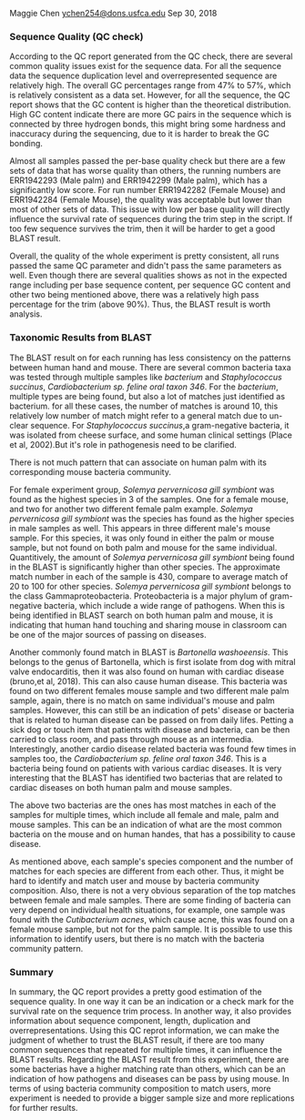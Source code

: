 Maggie Chen
ychen254@dons.usfca.edu
Sep 30, 2018

### Sequence Quality (QC check)
According to the QC report generated from the QC check, there are several common quality issues
exist for the sequence data. For all the sequence data the sequence duplication level
 and overrepresented sequence are relatively high. 
The overall GC percentages range from 47% to 57%, which is relatively consistent as a data set.
However, for all the sequence, the QC report shows that the GC content is higher than 
the theoretical distribution. High GC content indicate there are more GC pairs in the sequence 
which is connected by three hydrogen bonds, 
this might bring some hardness and inaccuracy during the sequencing, due to it is harder to 
break the GC bonding. 

Almost all samples passed the per-base quality check but there are a few sets 
of data that has worse quality than others, the running numbers are 
ERR1942293 (Male palm) and ERR1942299 (Male palm), which has a significantly low score. For run number 
ERR1942282 (Female Mouse) and ERR1942284 (Female Mouse), the quality was acceptable but lower than
most of other sets of data. This issue with low per base quality will directly
influence the survival rate of sequences during the trim step in the script. 
If too few sequence survives the trim, then it will be harder to get a good BLAST result. 

Overall, the quality of the whole experiment is pretty consistent, all runs passed 
the same QC parameter and didn't pass the same parameters as well. 
Even though there are several qualities shows as not in the expected range including per base sequence content, 
per sequence GC content and other two being mentioned above, 
there was a relatively high pass percentage for the trim (above 90%). Thus, the BLAST result is worth analysis. 

### Taxonomic Results from BLAST 
The BLAST result on for each running has less consistency on the patterns between human hand and mouse. 
There are several common bacteria taxa was tested through multiple samples
like *bacterium* and *Staphylococcus succinus*, *Cardiobacterium sp. feline oral taxon 346*.
For the *bacterium*, multiple types are being found, but also a lot of matches
just identified as bacterium. for all these cases, the number of matches is around 10,
this relatively low number of match might refer to a general match due to un-clear sequence. 
For *Staphylococcus succinus*,a gram-negative bacteria, it was isolated from cheese surface, 
and some human clinical settings (Place et al, 2002).But it's role in pathogenesis need to be clarified. 

There is not much pattern that can associate on human palm with its corresponding mouse bacteria community. 

For female experiment group, *Solemya pervernicosa gill symbiont* was found as 
the highest species in 3 of the samples. One for a female mouse, and two for another two different female palm example. 
*Solemya pervernicosa gill symbiont* was the species has found as the higher species in male samples as well. 
This appears in three different male's mouse sample. For this species, it was only found in 
either the palm or mouse sample, but not found on both palm and mouse for the same individual.
Quantitively, the amount of *Solemya pervernicosa gill symbiont* being found in the BLAST 
is significantly higher than other species. The approximate match number in each of 
the sample is 430, compare to average match of 20 to 100 for other species. 
*Solemya pervernicosa gill symbiont* belongs to the class Gammaproteobacteria. 
Proteobacteria is a major phylum of gram-negative bacteria, which include a wide
range of pathogens. When this is being identified in BLAST search on both human palm
and mouse, it is indicating that human hand touching and sharing mouse in classroom
can be one of the major sources of passing on diseases. 

Another commonly found match in BLAST is *Bartonella washoeensis*. This belongs 
to the genus of Bartonella, which is first isolate from dog with mitral valve endocarditis, 
then it was also found on human with cardiac disease (bruno,et al, 2018). This can also cause human disease. 
This bacteria was found on two different females mouse sample and two different male palm sample,
again, there is no match on same individual's mouse and palm samples. However, this can still be an indication of 
pets' disease or bacteria that is related to human disease can be passed on from daily lifes. Petting a sick dog or touch 
item that patients with disease and bacteria, can be then carried to class room, and pass through mouse as an intermedia.  
Interestingly, another cardio disease related bacteria was found few times in samples too, 
the *Cardiobacterium sp. feline oral taxon 346*. This is a bacteria being found on patients with various cardiac diseases. 
It is very interesting that the BLAST has identified two bacterias that are related to cardiac diseases on both human palm and mouse samples. 

The above two bacterias are the ones has most matches in each of the samples for multiple times, which include all female and male,
palm and mouse samples. This can be an indication of what are the most common bacteria on the mouse and on human handes,
that has a possibility to cause disease. 

As mentioned above, each sample's species component and the number of matches for each species are different from each other. 
Thus, it might be hard to identify and match user and mouse by bacteria community composition. 
Also, there is not a very obvious separation of the top matches between female and male samples. 
There are some finding of bacteria can very depend on individual health situations, 
for example, one sample was found with the *Cutibacterium acnes*,
which cause acne, this was found on a female mouse sample, 
but not for the palm sample. It is possible to use this information to identify users,
but there is no match with the bacteria community pattern. 

### Summary
In summary, the QC report provides a pretty good estimation of the sequence quality. 
In one way it can be an indication or a check mark for the survival rate 
on the sequence trim process. In another way, it also provides information about sequence component, 
length, duplication and overrepresentations. Using this QC reprot
information, we can make the judgment of whether to trust the BLAST result, 
if there are too many common sequences that repeated for multiple times, it can influence
the BLAST results. Regarding the BLAST result from this experiment,
there are some bacterias have a higher matching rate than others, which can be an indication of
how pathogens and diseases can be pass by using mouse. In terms of using bacteria community composition to match users,
more experiment is needed to provide a bigger sample size and more replications for further results. 
